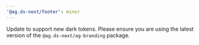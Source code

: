 ```yaml
---
'@ag.ds-next/footer': minor
---
```


Update to support new dark tokens. Please ensure you are using the latest version of the `@ag.ds-next/ag-branding` package.
